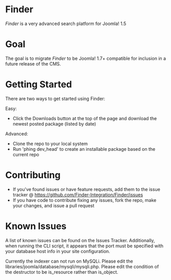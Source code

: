 Finder
===============
*Finder* is a very advanced search platform for Joomla! 1.5

Goal
===============
The goal is to migrate *Finder* to be Joomla! 1.7+ compatible for inclusion in a future release of the CMS.

Getting Started
===============
There are two ways to get started using Finder:

Easy:
* Click the Downloads button at the top of the page and download the newest posted package (listed by date)

Advanced:
* Clone the repo to your local system
* Run 'phing dev_head' to create an installable package based on the current repo

Contributing
===============
* If you've found issues or have feature requests, add them to the issue tracker @ https://github.com/Finder-Integration/Finder/issues
* If you have code to contribute fixing any issues, fork the repo, make your changes, and issue a pull request

Known Issues
===============

A list of known issues can be found on the Issues Tracker.  Additionally, when running the CLI script, it appears that the port must be specified with your database host info in your site configuration.

Currently the indexer can not run on MySQLi. Please edit the libraries/joomla/database/mysqli/mysqli.php. Please edit the condition of the destructor
to be is_resource rather than is_object.